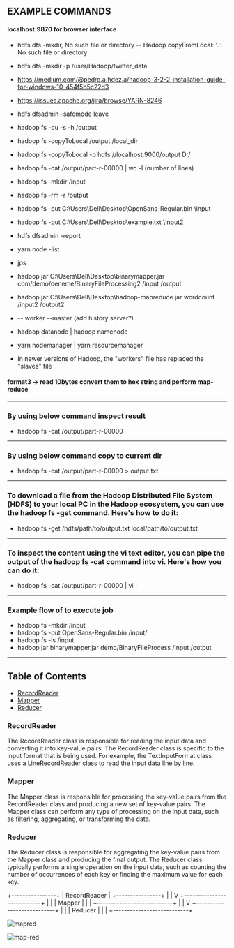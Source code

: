 ## EXAMPLE COMMANDS

#### localhost:9870 for browser interface
* hdfs dfs -mkdir, No such file or directory -- Hadoop copyFromLocal: '.': No such file or directory
* hdfs dfs -mkdir -p /user/Hadoop/twitter_data 

* https://medium.com/@pedro.a.hdez.a/hadoop-3-2-2-installation-guide-for-windows-10-454f5b5c22d3

* https://issues.apache.org/jira/browse/YARN-8246

* hdfs dfsadmin -safemode leave
* hadoop fs -du -s -h /output
* hadoop fs -copyToLocal /output /local_dir
* hadoop fs -copyToLocal -p hdfs://localhost:9000/output D:/
* hadoop fs -cat /output/part-r-00000 | wc -l (number of lines)
* hadoop fs -mkdir /input
* hadoop fs -rm -r /output
* hadoop fs -put C:\Users\Dell\Desktop\OpenSans-Regular.bin \input
* hadoop fs -put C:\Users\Dell\Desktop\example.txt \input2

* hdfs dfsadmin -report
* yarn node -list
* jps
* hadoop jar C:\Users\Dell\Desktop\binarymapper.jar com/demo/deneme/BinaryFileProcessing2 /input /output
* hadoop jar C:\Users\Dell\Desktop\hadoop-mapreduce.jar wordcount /input2 /output2



* -- worker          --master  (add history server?)
* hadoop datanode  |  hadoop namenode
* yarn nodemanager |  yarn resourcemanager

* In newer versions of Hadoop, the "workers" file has replaced the "slaves" file

#### format3 -> read 10bytes convert them to hex string and perform map-reduce

<hr>

### By using below command inspect result
* hadoop fs -cat /output/part-r-00000
<hr>

### By using below command copy to current dir
* hadoop fs -cat /output/part-r-00000 > output.txt
<hr>

### To download a file from the Hadoop Distributed File System (HDFS) to your local PC in the Hadoop ecosystem, you can use the hadoop fs -get command. Here's how to do it:
* hadoop fs -get /hdfs/path/to/output.txt local/path/to/output.txt
<hr>

### To inspect the content using the vi text editor, you can pipe the output of the hadoop fs -cat command into vi. Here's how you can do it:
* hadoop fs -cat /output/part-r-00000 | vi -
<hr>

### Example flow of to execute job
* hadoop fs -mkdir /input
* hadoop fs -put OpenSans-Regular.bin /input/
* hadoop fs -ls /input
* hadoop jar binarymapper.jar demo/BinaryFileProcess /input /output


<hr>

## Table of Contents
- [RecordReader](#recordreader)
- [Mapper](#mapper)
- [Reducer](#reducer)


### RecordReader

The RecordReader class is responsible for reading the input data and converting it into key-value pairs. The RecordReader class is specific to the input format that is being used. For example, the TextInputFormat class uses a LineRecordReader class to read the input data line by line.

### Mapper

 The Mapper class is responsible for processing the key-value pairs from the RecordReader class and producing a new set of key-value pairs. The Mapper class can perform any type of processing on the input data, such as filtering, aggregating, or transforming the data.

### Reducer

The Reducer class is responsible for aggregating the key-value pairs from the Mapper class and producing the final output. The Reducer class typically performs a single operation on the input data, such as counting the number of occurrences of each key or finding the maximum value for each key.



 +----------------+
                               |  RecordReader  |
                               +----------------+
                                    |
                                    |
                                    V
                       +---------------------------+
                       |                           |
                       |            Mapper            |
                       |                           |
                       +---------------------------+
                                    |
                                    |
                                    V
                       +---------------------------+
                       |                           |
                       |            Reducer            |
                       |                           |
                       +---------------------------+



![mapred](https://github.com/isml26/hadoop-input-format/assets/62605922/ac559847-28fc-46a7-93fd-dfb276138efe)


![map-red](https://github.com/isml26/hadoop-input-format/assets/62605922/886818a9-b07d-4978-b3f2-9ac5deebcd74)
